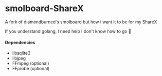 # smolboard-ShareX

A fork of diamondburned's smolboard but how i want it to be for my ShareX

If you understand golang, I need help I don't know how to go 🤡

#### Dependencies

- libsqlite3
- libjpeg
- FFmpeg (optional)
- FFprobe (optional)


